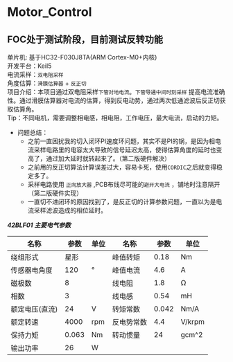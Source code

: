 # Motor_Control

## FOC处于测试阶段，目前测试反转功能

单片机: 基于HC32-F030J8TA(ARM Cortex-M0+内核) </br>
开发平台：Keil5     
电流采样：`双电阻采样`      
角度估算：`滑膜估算器` + `反正切`       
项目介绍：本项目通过双电阻采样`下管对地电流`。`下管导通中间时刻采样` 提高电流准确性。通过滑膜估算器对电流的估算，得到反电动势，通过两次低通滤波后反正切获取估算角。     
Tip：不同电机，需要调整相电感，相电阻，工作电压，最大电流，启动的力矩。
* 问题总结：  
    *  之前一直困扰我的切入闭环PI速度环问题，其实不是PI的锅，是因为相电流采样电路里的电容太大导致的信号延迟太高，使得估算角度的延时也变高了，通过加大延时就转起来了。（第二版硬件解决）
    * 之前用的反正切算法计算误差过大，容易卡死，使用`CORDIC`之后就变得稳定多了。
    * 采样电路使用 `正向放大器` ,PCB布线尽可能的`避开大电流` ，铺地时注意隔开（第二版硬件实现）
    * 一直切不进闭环的原因找到了，是反正切的计算参数问题，一直以为是电流采样滤波造成的相位延时。

***42BLF01 主要电气参数***  


| 名称           | 参数  | 单位 | 名称       | 参数  | 单位   |
| -------------- | ----- | ---- | ---------- | ----- | ------ |
| 绕组形式       | 星形  |      | 峰值转矩   | 0.18  | Nm     |
| 传感器电角度   | 120   | °    | 峰值电流   | 4.6   | A      |
| 磁极数         | 8     |      | 线电阻     | 1.8   | Ω      |
| 相数           | 3     |      | 线电感     | 0.54  | mH     |
| 额定电压(直流) | 24    | V    | 转矩常数   | 0.042 | Nm/A   |
| 额定转速       | 4000  | rpm  | 反电势常数 | 4.4   | V/krpm |
| 保持力矩       | 0.063 | Nm   | 转动惯量   | 24    | gcm^2  |
| 输出功率       | 26    | W    |
